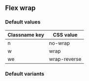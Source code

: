 
## Flex wrap

<!-- <values.flexWrap> -->
### Default values
|Classname key|CSS value   |
|-------------|------------|
|n            |no-wrap     |
|w            |wrap        |
|we           |wrap-reverse|

<!-- </values.flexWrap> -->

<!-- <variants.flexWrap> -->
### Default variants

<!-- </variants.flexWrap> -->

